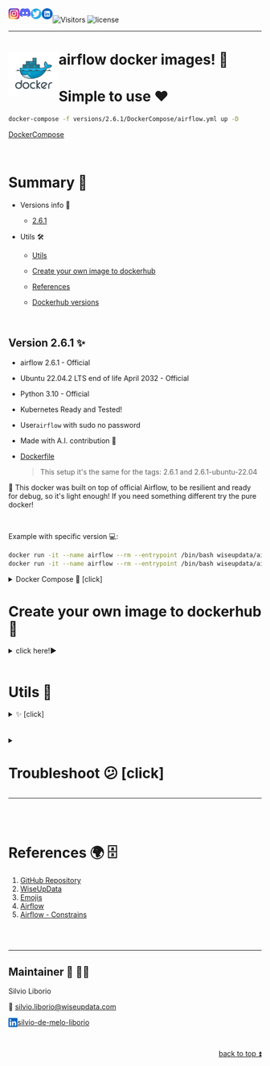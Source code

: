 <a href="https://github.com/wiseupdata/wiseupdata">
  <img align="left" alt="Wise Up Data's Instagram" width="22px" src="https://raw.githubusercontent.com/wiseupdata/wiseupdata/main/assets/instagram.png" />   
</a> 
<a href="https://github.com/wiseupdata/wiseupdata">
  <img align="left" alt="wise Up Data's Discord" width="22px" src="https://raw.githubusercontent.com/wiseupdata/wiseupdata/main/assets/discord.png" />
</a>
<a href="https://github.com/wiseupdata/wiseupdata">
  <img align="left" alt="wise Up Data | Twitter" width="22px" src="https://raw.githubusercontent.com/wiseupdata/wiseupdata/main/assets/twitter.png" />
</a>
<a href="https://github.com/wiseupdata/wiseupdata">
  <img align="left" alt="wise Up Data's LinkedIN" width="22px" src="https://raw.githubusercontent.com/wiseupdata/wiseupdata/main/assets/linkedin.png" />
</a>

![Visitors](https://api.visitorbadge.io/api/visitors?path=https%3A%2F%2Fgithub.com%2Fwiseupdata%2Fairflow&countColor=%2337d67a&style=flat)
![license](https://img.shields.io/github/license/wiseupdata/airflow)

---
<a name="readme-top"></a>

<h1>
<img align="left" alt="Docker image" src="https://raw.githubusercontent.com/wiseupdata/airflow/main/assets/imgs/docker.png" width="100" />

airflow docker images! 🚀️

</h1>

# Simple to use ❤️
```bash
docker-compose -f versions/2.6.1/DockerCompose/airflow.yml up -D
```
[DockerCompose](https://github.com/wiseupdata/airflow/blob/main/versions/2.6.1/DockerCompose/airflow.yml)

<br>

# Summary 📃

- Versions info 🐍
  - <p align="left"><a href="#version-2.6.1">2.6.1</a></p>
- Utils 🛠️
  - <p align="left"><a href="#ref_util">Utils</a></p>
  - <p align="left"><a href="#ref_build">Create your own image to dockerhub</a></p>
  - <p align="left"><a href="#ref_references">References</a></p>
  - [Dockerhub versions](https://hub.docker.com/r/wiseupdata/airflow/tags)


<br>

<a name="version-2.6.1"></a>

## Version 2.6.1 ✨️

- airflow 2.6.1 - Official
- Ubuntu 22.04.2 LTS end of life April 2032 - Official
- Python 3.10 - Official
- Kubernetes Ready and Tested!
- User`airflow` with sudo no password
- Made with A.I. contribution 🤖 
- [Dockerfile](https://github.com/wiseupdata/airflow/blob/main/versions/2.6.1/Docker/Dockerfile)

  > This setup it's the same for the tags: 2.6.1 and 2.6.1-ubuntu-22.04


🚀 This docker was built on top of official Airflow, to be resilient and ready for debug, so it's light enough! If you need something different try the pure docker!

<br>

Example with specific version 💻:
```bash
docker run -it --name airflow --rm --entrypoint /bin/bash wiseupdata/airflow:2.6.1 
docker run -it --name airflow --rm --entrypoint /bin/bash wiseupdata/airflow:2.6.1-ubuntu-22.04 
```


<details>
<summary>
Docker Compose 📀 [click]
</summary>


## Run 
```bash

docker-compose -f versions/2.6.1/DockerCompose/airflow.yml up

```

## Stop
```bash
docker-compose -f versions/2.6.1/DockerCompose/airflow.yml down
```

## Run with local Docker file
```bash

docker-compose -f versions/2.6.1/DockerCompose/local-airflow.yml up

```

</details>

<a name="ref_build"></a>

# Create your own image to dockerhub 🥳
<details>
<summary>
click here!▶️
</summary>


## Simple customization example. 🎢

- Update the `Dockerfile` and run the command bellow
- Build the image

```bash
docker build -t airflow ./versions/2.6.1/Docker --no-cache
```

- Test the image
```bash
docker run -it --rm airflow bash
```

- Force the running for debug mode - Useful for Kubernetes
```bash
docker run --name airflow -d --rm airflow bash run
docker exec -it airflow bash

# Exit and kill
exit
docker rm airflow -f
```

- Log in to your account 🤜

```bash
docker login -u wiseupdata
```

- Create a tag 🤺

```bash
docker tag airflow wiseupdata/airflow
docker tag airflow wiseupdata/airflow:2.6.1
docker tag airflow wiseupdata/airflow:2.6.1-ubuntu-22.04
```

- push your image to dockerhub ♨️
```bash
docker push wiseupdata/airflow
docker push wiseupdata/airflow:2.6.1
docker push wiseupdata/airflow:2.6.1-ubuntu-22.04
```

### Test the image 🎢

```bash
docker run -it --name airflow --rm --entrypoint /bin/bash wiseupdata/airflow:2.6.1 
```
</details>

<br>

<a name="ref_util"></a>

# Utils 🎁 
<details>
<summary>
✨️ [click] 
</summary>

list all container
```bash
docker ps -a
```

kill all containers ☠️
```bash
docker rm $(docker ps -a -q) -f
```

list the images
```bash
docker image ls -a
```

delete one image
```bash
docker image rm airflow -f
```

Delete all images ☠️
```bash
docker image rm  $(docker image ls -a ) -f
```

Force run ☠️
```bash
docker run -it --entrypoint /bin/bash airflow
```

</details>
<br>
<br>

<details>
<summary>

# Troubleshoot 😕 [click]
</summary>

Create folders

```bash

sudo rm -Rf versions/2.6.1/DockerCompose/postgres
mkdir -p versions/2.6.1/DockerCompose/postgres/data
mkdir -p versions/2.6.1/DockerCompose/postgres/init

cat <<EOF >> versions/2.6.1/DockerCompose/postgres/init/init.sql
ALTER USER airflow WITH PASSWORD 'airflow';
ALTER DATABASE airflow OWNER TO airflow;
EOF

sudo rm -Rf versions/2.6.1/DockerCompose/pgadmin
mkdir -p versions/2.6.1/DockerCompose/pgadmin

sudo  rm -Rf versions/2.6.1/DockerCompose/logs
mkdir -p versions/2.6.1/DockerCompose/logs

sudo chmod 777 -R versions/2.6.1/DockerCompose
```

Run the container Airflow Manually

```bash
docker run -it \
--name airflow_test --rm \
-u airflow \
--entrypoint /bin/bash \
--network dockercompose_airflow \
-e AIRFLOW__DATABASE__SQL_ALCHEMY_CONN=postgres+psycopg2://airflow:airflow@postgres:5432/airflow \
-e AIRFLOW__CORE__FERNET_KEY=81HqDtbqAywKSOumSha3BhWNOdQ26slT6K0YaZeZyPs= \
-e AIRFLOW__CORE__EXECUTOR=LocalExecutor \
-v $PWD/versions/2.6.1/DockerCompose/dags:/opt/airflow/dags \
-v $PWD/versions/2.6.1/DockerCompose/dags:/opt/airflow/logs \
wiseupdata/airflow:2.6.1 -c "echo logged; bash"
```

</details>



---
<br>
<br>

<a name="ref_references"></a>

# References 🌍 🗄️

1. [GitHub Repository](https://github.com/wiseupdata/airflow)
1. [WiseUpData](https://www.wiseupdata.com/)
1. [Emojis](https://github.com/wiseupdata/emojis)
1. [Airflow](https://airflow.apache.org/docs/apache-airflow/2.6.1/installation/installing-from-pypi.html)
1. [Airflow - Constrains](https://raw.githubusercontent.com/apache/airflow/constraints-main/constraints-3.10.txt)


<br>
<br>

---

## Maintainer 🤗 👨‍💻

Silvio Liborio

📧 silvio.liborio@wiseupdata.com

<a href="https://www.linkedin.com/in/silvio-de-melo-liborio">silvio-de-melo-liborio <img align="left" alt="LinkedIN" width="18px" src="https://raw.githubusercontent.com/wiseupdata/wsl-latest/main/assets/linkedin.svg" />
</a>

<br>
<p align="right"><a href="#readme-top">back to top ⏫ </a></p>
<br>
<br>
<br>
<br>
